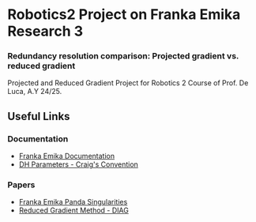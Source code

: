 # Robotics2 Project on Franka Emika Research 3
### Redundancy resolution comparison: Projected gradient vs. reduced gradient
Projected and Reduced Gradient Project for Robotics 2 Course of Prof. De Luca, A.Y 24/25.


## Useful Links

### Documentation
- [Franka Emika Documentation](https://frankaemika.github.io/docs/)
- [DH Parameters - Craig's Convention](https://frankaemika.github.io/docs/control_parameters.html#denavithartenberg-parameters)

### Papers
- [Franka Emika Panda Singularities](https://arxiv.org/pdf/2211.02516)
- [Reduced Gradient Method - DIAG](https://www.diag.uniroma1.it/labrob/pub/papers/Robotersysteme.pdf)
